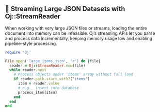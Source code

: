 ## 🔄 Streaming Large JSON Datasets with Oj::StreamReader

When working with very large JSON files or streams, loading the entire document into memory can be infeasible. Oj’s streaming APIs let you parse and process data incrementally, keeping memory usage low and enabling pipeline-style processing.

```ruby
require 'oj'

File.open('large_items.json', 'r') do |file|
  reader = Oj::StreamReader.new(file)
  while reader.next
    # Process objects under 'items' array without full load
    if reader.path.start_with?('items')
      item = reader.value
      # e.g., insert into database
      process_item(item)
    end
  end
end
```